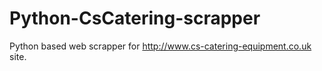Python-CsCatering-scrapper
==========================

Python based web scrapper for http://www.cs-catering-equipment.co.uk site. 
